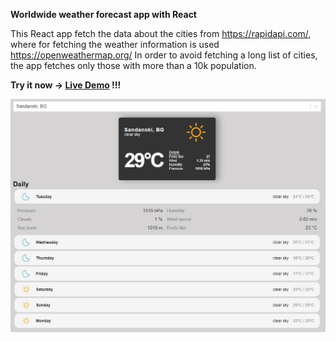 **Worldwide weather forecast app with React**

This React app fetch the data about the cities from https://rapidapi.com/,
where for fetching the weather information is used https://openweathermap.org/
In order to avoid fetching a long list of cities, the app fetches only those with more than a 10k population.

**Try it now -> [Live Demo](https://weather.dimitargegov.site) !!!**

![link](https://github.com/MitkoDG/ddg-weather-forecast/blob/main/forecast.jpg)
